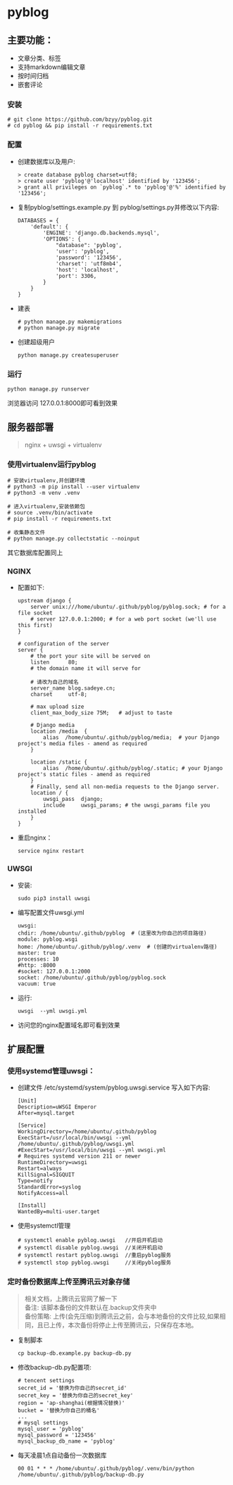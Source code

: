 # pyblog

## 主要功能：
- 文章分类、标签
- 支持markdown编辑文章
- 按时间归档
- 嵌套评论

### 安装
```
# git clone https://github.com/bzyy/pyblog.git
# cd pyblog && pip install -r requirements.txt
```
### 配置
- 创建数据库以及用户:
	```
	> create database pyblog charset=utf8;
	> create user 'pyblog'@'localhost' identified by '123456';
	> grant all privileges on `pyblog`.* to 'pyblog'@'%' identified by '123456';
	```

- 复制pyblog/settings.example.py 到 pyblog/settings.py并修改以下内容:
	```
	DATABASES = {
		'default': {
			'ENGINE': 'django.db.backends.mysql',
			'OPTIONS': {
				"database": 'pyblog',
				'user': 'pyblog',
				'password': '123456',
				'charset': 'utf8mb4',
				'host': 'localhost',
				'port': 3306,
			}
		}
	}
	```
- 建表
	```
	# python manage.py makemigrations
	# python manage.py migrate
	```
- 创建超级用户
	```
	python manage.py createsuperuser
	```
### 运行
```
python manage.py runserver
```
浏览器访问 127.0.0.1:8000即可看到效果

## 服务器部署
> nginx + uwsgi + virtualenv

### 使用virtualenv运行pyblog
```
# 安装virtualenv,并创建环境
# python3 -m pip install --user virtualenv
# python3 -m venv .venv

# 进入virtualenv,安装依赖包
# source .venv/bin/activate
# pip install -r requirements.txt

# 收集静态文件
# python manage.py collectstatic --noinput
```
其它数据库配置同上
	
### NGINX

- 配置如下:
	```
	upstream django {
		server unix:///home/ubuntu/.github/pyblog/pyblog.sock; # for a file socket
		# server 127.0.0.1:2000; # for a web port socket (we'll use this first)
	}

	# configuration of the server
	server {
		# the port your site will be served on
		listen      80;
		# the domain name it will serve for

		# 请改为自己的域名
		server_name blog.sadeye.cn;
		charset     utf-8;

		# max upload size
		client_max_body_size 75M;   # adjust to taste

		# Django media
		location /media  {
			alias  /home/ubuntu/.github/pyblog/media;  # your Django project's media files - amend as required
		}

		location /static {
			alias  /home/ubuntu/.github/pyblog/.static; # your Django project's static files - amend as required
		}
		# Finally, send all non-media requests to the Django server.
		location / {
			uwsgi_pass  django;
			include     uwsgi_params; # the uwsgi_params file you installed
		}
	}
	```
- 重启nginx：
	```
	service nginx restart
	```

### UWSGI
- 安装:
	```
	sudo pip3 install uwsgi
	```

- 编写配置文件uwsgi.yml
	```
	uwsgi:
	chdir: /home/ubuntu/.github/pyblog  # (这里改为你自己的项目路径)
	module: pyblog.wsgi
	home: /home/ubuntu/.github/pyblog/.venv  # (创建的virtualenv路径)
	master: true
	processes: 10
	#http: :8000
	#socket: 127.0.0.1:2000
	socket: /home/ubuntu/.github/pyblog/pyblog.sock
	vacuum: true
	```
- 运行:
	```
	uwsgi  --yml uwsgi.yml
	```

- 访问您的nginx配置域名即可看到效果


## 扩展配置

### 使用systemd管理uwsgi：
- 创建文件 /etc/systemd/system/pyblog.uwsgi.service 写入如下内容:
	```
	[Unit]
	Description=uWSGI Emperor
	After=mysql.target

	[Service]
	WorkingDirectory=/home/ubuntu/.github/pyblog
	ExecStart=/usr/local/bin/uwsgi --yml /home/ubuntu/.github/pyblog/uwsgi.yml
	#ExecStart=/usr/local/bin/uwsgi --yml uwsgi.yml
	# Requires systemd version 211 or newer
	RuntimeDirectory=uwsgi
	Restart=always
	KillSignal=SIGQUIT
	Type=notify
	StandardError=syslog
	NotifyAccess=all

	[Install]
	WantedBy=multi-user.target
	```
- 使用systemctl管理
	```
	# systemctl enable pyblog.uwsgi   //开启开机启动
	# systemctl disable pyblog.uwsgi  //关闭开机启动
	# systemctl restart pyblog.uwsgi  //重启pyblog服务 
	# systemctl stop pyblog.uwsgi     //关闭pyblog服务
	```
### 定时备份数据库上传至腾讯云对象存储
> 相关文档，上腾讯云官网了解一下  
> 备注: 该脚本备份的文件默认在.backup文件夹中  
> 备份策略: 上传(会先压缩)到腾讯云之前，会与本地备份的文件比较,如果相同，且已上传，本次备份将停止上传至腾讯云，只保存在本地。
- 复制脚本
	```
	cp backup-db.example.py backup-db.py
	```
- 修改backup-db.py配置项:
	```
	# tencent settings
	secret_id = '替换为你自己的secret_id'
	secret_key = '替换为你自己的secret_key'
	region = 'ap-shanghai(根据情况替换)'
	bucket = '替换为你自己的桶名'
	...
	# mysql settings
	mysql_user = 'pyblog'
	mysql_password = '123456'
	mysql_backup_db_name = 'pyblog'
	```
- 每天凌晨1点自动备份一次数据库
	```
	00 01 * * * /home/ubuntu/.github/pyblog/.venv/bin/python /home/ubuntu/.github/pyblog/backup-db.py
	```